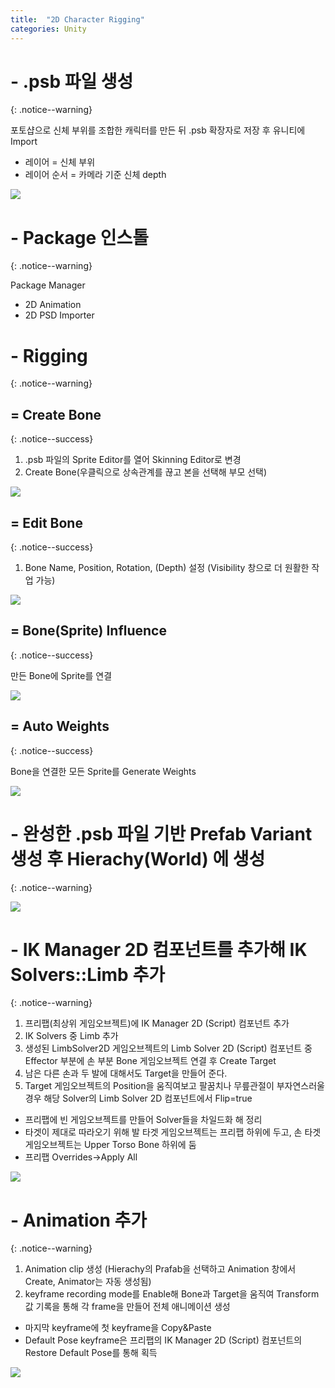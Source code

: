 ```yaml
---
title:  "2D Character Rigging"
categories: Unity
---
```


# - .psb 파일 생성
{: .notice--warning}

포토샵으로 신체 부위를 조합한 캐릭터를 만든 뒤 .psb 확장자로 저장 후 유니티에 Import

- 레이어 = 신체 부위
- 레이어 순서 = 카메라 기준 신체 depth

<img src="/img/Unity/Unity_Note/2023_08_23_create_psb_file.png"/>

# - Package 인스톨
{: .notice--warning}

Package Manager
- 2D Animation
- 2D PSD Importer

# - Rigging
{: .notice--warning}

## = Create Bone
{: .notice--success}

1. .psb 파일의 Sprite Editor를 열어 Skinning Editor로 변경
2. Create Bone(우클릭으로 상속관계를 끊고 본을 선택해 부모 선택)

<img src="/img/Unity/Unity_Note/2023_08_23_create_bone.png"/>

## = Edit Bone
{: .notice--success}

1. Bone Name, Position, Rotation, (Depth) 설정 (Visibility 창으로 더 원활한 작업 가능)

<img src="/img/Unity/Unity_Note/2023_08_23_edit_bone.png"/>

## = Bone(Sprite) Influence
{: .notice--success}

만든 Bone에 Sprite를 연결

<img src="/img/Unity/Unity_Note/2023_08_23_bone_influence.png"/>

## = Auto Weights
{: .notice--success}

Bone을 연결한 모든 Sprite를 Generate Weights

<img src="/img/Unity/Unity_Note/2023_08_23_auto_weights.png"/>

# - 완성한 .psb 파일 기반 Prefab Variant 생성 후 Hierachy(World) 에 생성
{: .notice--warning}

<img src="/img/Unity/Unity_Note/2023_08_23_prefab_variant.png"/>

# - IK Manager 2D 컴포넌트를 추가해 IK Solvers::Limb 추가
{: .notice--warning}

1. 프리팹(최상위 게임오브젝트)에 IK Manager 2D (Script) 컴포넌트 추가
2. IK Solvers 중 Limb 추가
3. 생성된 LimbSolver2D 게임오브젝트의 Limb Solver 2D (Script) 컴포넌트 중 Effector 부분에 손 부분 Bone 게임오브젝트 연결 후 Create Target
4. 남은 다른 손과 두 발에 대해서도 Target을 만들어 준다.
5. Target 게임오브젝트의 Position을 움직여보고 팔꿈치나 무릎관절이 부자연스러울 경우 해당 Solver의 Limb Solver 2D 컴포넌트에서 Flip=true

- 프리팹에 빈 게임오브젝트를 만들어 Solver들을 차일드화 해 정리
- 타겟이 제대로 따라오기 위해 발 타겟 게임오브젝트는 프리팹 하위에 두고, 손 타겟 게임오브젝트는 Upper Torso Bone 하위에 둠
- 프리팹 Overrides->Apply All

<img src="/img/Unity/Unity_Note/2023_08_23_solvers.png"/>

# - Animation 추가
{: .notice--warning}

1. Animation clip 생성 (Hierachy의 Prafab을 선택하고 Animation 창에서 Create, Animator는 자동 생성됨)
2. keyframe recording mode를 Enable해 Bone과 Target을 움직여 Transform 값 기록을 통해 각 frame을 만들어 전체 애니메이션 생성

- 마지막 keyframe에 첫 keyframe을 Copy&Paste
- Default Pose keyframe은 프리팹의 IK Manager 2D (Script) 컴포넌트의 Restore Default Pose를 통해 획득

<img src="/img/Unity/Unity_Note/2023_08_23_animation.png"/>